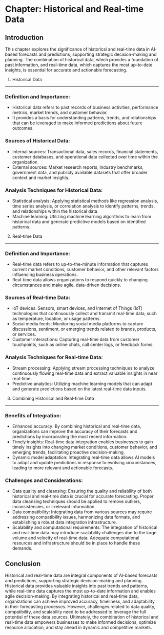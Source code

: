 Chapter: Historical and Real-time Data
======================================

Introduction
------------

This chapter explores the significance of historical and real-time data in AI-based forecasts and predictions, supporting strategic decision-making and planning. The combination of historical data, which provides a foundation of past information, and real-time data, which captures the most up-to-date insights, is essential for accurate and actionable forecasting.

1. Historical Data
------------------

### Definition and Importance:

* Historical data refers to past records of business activities, performance metrics, market trends, and customer behavior.
* It provides a basis for understanding patterns, trends, and relationships that can be leveraged to make informed predictions about future outcomes.

### Sources of Historical Data:

* Internal sources: Transactional data, sales records, financial statements, customer databases, and operational data collected over time within the organization.
* External sources: Market research reports, industry benchmarks, government data, and publicly available datasets that offer broader context and market insights.

### Analysis Techniques for Historical Data:

* Statistical analysis: Applying statistical methods like regression analysis, time series analysis, or correlation analysis to identify patterns, trends, and relationships within the historical data.
* Machine learning: Utilizing machine learning algorithms to learn from historical data and generate predictive models based on identified patterns.

2. Real-time Data
-----------------

### Definition and Importance:

* Real-time data refers to up-to-the-minute information that captures current market conditions, customer behavior, and other relevant factors influencing business operations.
* Real-time data allows organizations to respond quickly to changing circumstances and make agile, data-driven decisions.

### Sources of Real-time Data:

* IoT devices: Sensors, smart devices, and Internet of Things (IoT) technologies that continuously collect and transmit real-time data, such as temperature, location, or usage patterns.
* Social media feeds: Monitoring social media platforms to capture discussions, sentiment, or emerging trends related to brands, products, or services.
* Customer interactions: Capturing real-time data from customer touchpoints, such as online chats, call center logs, or feedback forms.

### Analysis Techniques for Real-time Data:

* Stream processing: Applying stream processing techniques to analyze continuously flowing real-time data and extract valuable insights in near real-time.
* Predictive analytics: Utilizing machine learning models that can adapt and generate predictions based on the latest real-time data inputs.

3. Combining Historical and Real-time Data
------------------------------------------

### Benefits of Integration:

* Enhanced accuracy: By combining historical and real-time data, organizations can improve the accuracy of their forecasts and predictions by incorporating the most recent information.
* Timely insights: Real-time data integration enables businesses to gain timely insights into changing market conditions, customer behavior, and emerging trends, facilitating proactive decision-making.
* Dynamic model adaptation: Integrating real-time data allows AI models to adapt and update predictions in response to evolving circumstances, leading to more relevant and actionable forecasts.

### Challenges and Considerations:

* Data quality and cleansing: Ensuring the quality and reliability of both historical and real-time data is crucial for accurate forecasting. Proper data cleansing techniques should be applied to remove outliers, inconsistencies, or irrelevant information.
* Data compatibility: Integrating data from various sources may require addressing compatibility issues, harmonizing data formats, and establishing a robust data integration infrastructure.
* Scalability and computational requirements: The integration of historical and real-time data may introduce scalability challenges due to the large volume and velocity of real-time data. Adequate computational resources and infrastructure should be in place to handle these demands.

Conclusion
----------

Historical and real-time data are integral components of AI-based forecasts and predictions, supporting strategic decision-making and planning. Historical data provides valuable insights into past trends and patterns, while real-time data captures the most up-to-date information and enables agile decision-making. By integrating historical and real-time data, organizations can achieve improved accuracy, timeliness, and adaptability in their forecasting processes. However, challenges related to data quality, compatibility, and scalability need to be addressed to leverage the full potential of these data sources. Ultimately, the combination of historical and real-time data empowers businesses to make informed decisions, optimize resource allocation, and stay ahead in dynamic and competitive markets.
